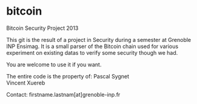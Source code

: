 bitcoin
=======

Bitcoin Security Project 2013

This git is the result of a project in Security during a semester at Grenoble INP Ensimag. 
It is a small parser of the Bitcoin chain used for various experiment on existing datas to
verify some security though we had.

You are welcome to use it if you want. 


The entire code is the property of:
    Pascal Sygnet       
    Vincent Xuereb
    
Contact: firstname.lastnam[at]grenoble-inp.fr
